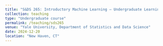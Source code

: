 ```yaml
---
title: "S&DS 265: Introductory Machine Learning — Undergraduate Learning Assistant (Fall 2024)"
collection: teaching
type: "Undergraduate course"
permalink: /teaching/sds265
venue: "Yale University, Department of Statistics and Data Science"
date: 2024-12-20
location: "New Haven, CT"
---
```

